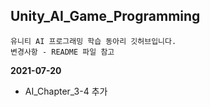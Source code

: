 ## Unity_AI_Game_Programming
	유니티 AI 프로그래밍 학습 동아리 깃허브입니다.
	변경사항 - README 파일 참고

**2021-07-20**
* AI_Chapter_3-4 추가